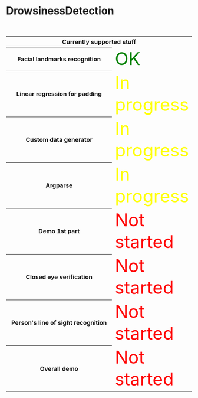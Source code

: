 # DrowsinessDetection
<html>
 </head>&nbsp;</head>
<table width="300px">
<tr>
<th colspan="3"><b>Currently supported stuff</b></th>
</tr>
<tr><th width="350px">Facial landmarks recognition</th>
<td width="50px"><font color="green" size="30">OK</font></td>
</tr>
<tr>
<th>Linear regression for padding</th>
<td width="10px"><font color="yellow" size="30">In progress</font></td>
</tr>
<th>Custom data generator</th>
<td width="10px"><font color="yellow" size="30">In progress</font></td>
</tr>
<th>Argparse</th>
<td width="10px"><font color="yellow" size="30">In progress</font></td>
</tr>
<th>Demo 1st part</th>
<td width="10px"><font color="red" size="30">Not started</font></td>
</tr>
<th>Closed eye verification</th>
<td width="10px"><font color="red" size="30">Not started</font></td>
</tr>
<th>Person's line of sight recognition</th>
<td width="10px"><font color="red" size="30">Not started</font></td>
</tr>
<th>Overall demo</th>
<td width="10px"><font color="red" size="30">Not started</font></td>
</tr>
</table>
</html>
